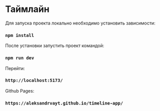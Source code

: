 # Таймлайн

Для запуска проекта локально необходимо установить зависимости:

### `npm install`

После установки запустить проект командой:

### `npm run dev`

Перейти:

### `http://localhost:5173/`

Github Pages:

### `https://aleksandrvayt.github.io/timeline-app/`